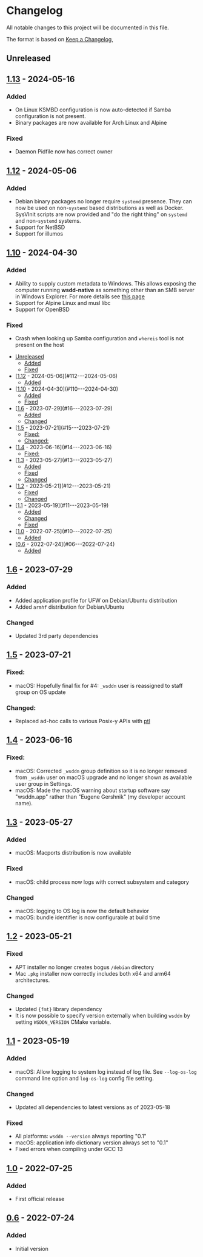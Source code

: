 # Changelog
All notable changes to this project will be documented in this file.

The format is based on [Keep a Changelog](https://keepachangelog.com/en/1.0.0/),

## Unreleased

## [1.13] - 2024-05-16

### Added
- On Linux KSMBD configuration is now auto-detected if Samba configuration is not present.
- Binary packages are now available for Arch Linux and Alpine

### Fixed
- Daemon Pidfile now has correct owner

## [1.12] - 2024-05-06

### Added
- Debian binary packages no longer require `systemd` presence. They can now be used on non-`systemd` based distributions as well as Docker. SysVInit scripts are now provided and "do the right thing" on `systemd` and non-`systemd` systems.
- Support for NetBSD
- Support for illumos

## [1.10] - 2024-04-30

### Added
- Ability to supply custom metadata to Windows. This allows exposing the computer running **wsdd-native** as something other than an SMB server in Windows Explorer. For more details see [this page](config/metadata/README.md)
- Support for Alpine Linux and musl libc
- Support for OpenBSD

### Fixed
- Crash when looking up Samba configuration and `whereis` tool is not present on the host
<!-- TOC -->

- [Unreleased](#unreleased)
    - [Added](#added)
    - [Fixed](#fixed)
- [[1.12] - 2024-05-06](#112---2024-05-06)
    - [Added](#added)
- [[1.10] - 2024-04-30](#110---2024-04-30)
    - [Added](#added)
    - [Fixed](#fixed)
- [[1.6] - 2023-07-29](#16---2023-07-29)
    - [Added](#added)
    - [Changed](#changed)
- [[1.5] - 2023-07-21](#15---2023-07-21)
    - [Fixed:](#fixed)
    - [Changed:](#changed)
- [[1.4] - 2023-06-16](#14---2023-06-16)
    - [Fixed:](#fixed)
- [[1.3] - 2023-05-27](#13---2023-05-27)
    - [Added](#added)
    - [Fixed](#fixed)
    - [Changed](#changed)
- [[1.2] - 2023-05-21](#12---2023-05-21)
    - [Fixed](#fixed)
    - [Changed](#changed)
- [[1.1] - 2023-05-19](#11---2023-05-19)
    - [Added](#added)
    - [Changed](#changed)
    - [Fixed](#fixed)
- [[1.0] - 2022-07-25](#10---2022-07-25)
    - [Added](#added)
- [[0.6] - 2022-07-24](#06---2022-07-24)
    - [Added](#added)

<!-- /TOC -->
## [1.6] - 2023-07-29

### Added
- Added application profile for UFW on Debian/Ubuntu distribution
- Added `armhf` distribution for Debian/Ubuntu

### Changed
- Updated 3rd party dependencies

## [1.5] - 2023-07-21

### Fixed:
- macOS: Hopefully final fix for #4: `_wsddn` user is reassigned to staff group on OS update 

### Changed:
- Replaced ad-hoc calls to various Posix-y APIs with [ptl](https://github.com/gershnik/ptl)

## [1.4] - 2023-06-16

### Fixed:
- macOS: Corrected `_wsddn` group definition so it is no longer removed from `_wsddn` user on macOS upgrade and no longer shown as available user group in Settings.
- macOS: Made the macOS warning about startup software say "wsddn.app" rather than "Eugene Gershnik" (my developer account name).

## [1.3] - 2023-05-27

### Added
- macOS: Macports distribution is now available

### Fixed
- macOS: child process now logs with correct subsystem and category

### Changed
- macOS: logging to OS log is now the default behavior
- macOS: bundle identifier is now configurable at build time

## [1.2] - 2023-05-21

### Fixed
- APT installer no longer creates bogus `/debian` directory
- Mac `.pkg` installer now correctly includes both x64 and arm64 architectures.

### Changed
- Updated `{fmt}` library dependency 
- It is now possible to specify version externally when building `wsddn` by setting `WSDDN_VERSION` CMake variable.

## [1.1] - 2023-05-19

### Added
- macOS: Allow logging to system log instead of log file. See `--log-os-log` command line option and `log-os-log` config file setting.

### Changed
- Updated all dependencies to latest versions as of 2023-05-18

### Fixed
- All platforms: `wsddn --version` always reporting "0.1"
- macOS: application info dictionary version always set to "0.1"
- Fixed errors when compiling under GCC 13


## [1.0] - 2022-07-25
### Added 
- First official release

## [0.6] - 2022-07-24
### Added
- Initial version


[0.6]: https://github.com/gershnik/wsdd-native/releases/v0.6
[1.0]: https://github.com/gershnik/wsdd-native/releases/v1.0
[1.1]: https://github.com/gershnik/wsdd-native/releases/v1.1
[1.2]: https://github.com/gershnik/wsdd-native/releases/v1.2
[1.3]: https://github.com/gershnik/wsdd-native/releases/v1.3
[1.4]: https://github.com/gershnik/wsdd-native/releases/v1.4
[1.5]: https://github.com/gershnik/wsdd-native/releases/v1.5
[1.6]: https://github.com/gershnik/wsdd-native/releases/v1.6
[1.7]: https://github.com/gershnik/wsdd-native/releases/v1.7
[1.8]: https://github.com/gershnik/wsdd-native/releases/v1.8
[1.9]: https://github.com/gershnik/wsdd-native/releases/v1.9
[1.10]: https://github.com/gershnik/wsdd-native/releases/v1.10
[1.12]: https://github.com/gershnik/wsdd-native/releases/v1.12
[1.13]: https://github.com/gershnik/wsdd-native/releases/v1.13

